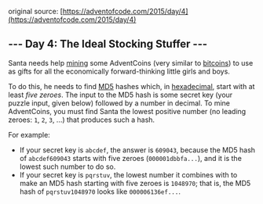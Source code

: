 original source: [https://adventofcode.com/2015/day/4](https://adventofcode.com/2015/day/4)
## --- Day 4: The Ideal Stocking Stuffer ---
Santa needs help [mining](https://en.wikipedia.org/wiki/Bitcoin#Mining) some AdventCoins (very similar to [bitcoins](https://en.wikipedia.org/wiki/Bitcoin)) to use as gifts for all the economically forward-thinking little girls and boys.

To do this, he needs to find [MD5](https://en.wikipedia.org/wiki/MD5) hashes which, in [hexadecimal](https://en.wikipedia.org/wiki/Hexadecimal), start with at least <em>five zeroes</em>.  The input to the MD5 hash is some secret key (your puzzle input, given below) followed by a number in decimal. To mine AdventCoins, you must find Santa the lowest positive number (no leading zeroes: <code>1</code>, <code>2</code>, <code>3</code>, ...) that produces such a hash.

For example:


 - If your secret key is <code>abcdef</code>, the answer is <code>609043</code>, because the MD5 hash of <code>abcdef609043</code> starts with five zeroes (<code>000001dbbfa...</code>), and it is the lowest such number to do so.
 - If your secret key is <code>pqrstuv</code>, the lowest number it combines with to make an MD5 hash starting with five zeroes is <code>1048970</code>; that is, the MD5 hash of <code>pqrstuv1048970</code> looks like <code>000006136ef...</code>.


